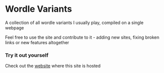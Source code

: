 # Wordle Variants
A collection of all wordle variants I usually play, compiled on a single webpage

Feel free to use the site and contribute to it - adding new sites, fixing broken links or new features altogether

### Try it out yourself

Check out the [website](https://manig1729.github.io/wordle-variants/) where this site is hosted
